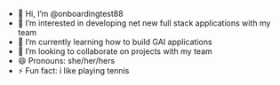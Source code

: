 - 👋 Hi, I’m @onboardingtest88
- 👀 I’m interested in developing net new full stack applications with my team
- 🌱 I’m currently learning how to build GAI applications
- 💞️ I’m looking to collaborate on projects with my team
- 😄 Pronouns: she/her/hers
- ⚡ Fun fact: i like playing tennis

<!---
onboardingtest88/onboardingtest88 is a ✨ special ✨ repository because its `README.md` (this file) appears on your GitHub profile.
You can click the Preview link to take a look at your changes.
--->
